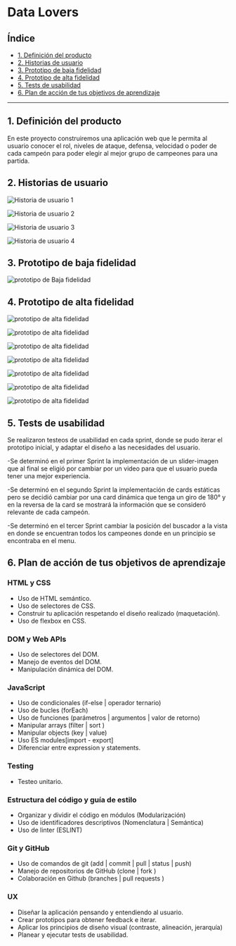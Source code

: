 # Data Lovers

## Índice

- [1. Definición del producto](#1-Definición-del-producto)
- [2. Historias de usuario](#2-Historias-de-usuario)
- [3. Prototipo de baja fidelidad](#3-Prototipo-de-baja-fidelidad)
- [4. Prototipo de alta fidelidad](#4-Prototipo-de-alta-fidelidad)
- [5. Tests de usabilidad](#5-Tests-de-usabilidad)
- [6. Plan de acción de tus objetivos de aprendizaje](#6-Plan-de-acción-de-tus-objetivos-de-aprendizaje)

---

## 1. Definición del producto

En este proyecto construiremos una aplicación web que le permita al usuario conocer el rol, niveles de ataque, defensa, velocidad o poder de cada campeón para poder elegir al mejor grupo de campeones para una partida.

## 2. Historias de usuario

![Historia de usuario 1](imgReadme/HU1.png)

![Historia de usuario 2](imgReadme/HU2.png)

![Historia de usuario 3](imgReadme/HU3.png)

![Historia de usuario 4](imgReadme/HU4.png)

## 3. Prototipo de baja fidelidad

![prototipo de Baja fidelidad](imgReadme/prototipoBaja.png)

## 4. Prototipo de alta fidelidad

![prototipo de alta fidelidad](imgReadme/prototipoAlta1.png)

![prototipo de alta fidelidad](imgReadme/prototipoAlta2.png)

![prototipo de alta fidelidad](imgReadme/prototipoAlta3.png)

![prototipo de alta fidelidad](imgReadme/prototipoAlta32.png)

![prototipo de alta fidelidad](imgReadme/prototipoAlta4.png)

![prototipo de alta fidelidad](imgReadme/prototipoAlta5.png)

![prototipo de alta fidelidad](imgReadme/prototipoAlta6.png)

## 5. Tests de usabilidad

Se realizaron testeos de usabilidad en cada sprint, donde se pudo iterar el prototipo inicial, y adaptar el diseño a las necesidades del usuario.

-Se determinó en el primer Sprint la implementación de un slider-imagen que al final se eligió por cambiar por un video para que el usuario pueda tener una mejor experiencia.

-Se determinó en el segundo Sprint la implementación de cards estáticas pero se decidió cambiar por una card dinámica que tenga un giro de 180° y en la reversa de la card se mostrará la información que se consideró relevante de cada campeón.

-Se determinó en el tercer Sprint cambiar la posición del buscador a la vista en donde se encuentran todos los campeones donde en un principio se encontraba en el menu.

## 6. Plan de acción de tus objetivos de aprendizaje

### HTML y CSS

- Uso de HTML semántico.
- Uso de selectores de CSS.
- Construir tu aplicación respetando el diseño realizado (maquetación).
- Uso de flexbox en CSS.

### DOM y Web APIs

- Uso de selectores del DOM.
- Manejo de eventos del DOM.
- Manipulación dinámica del DOM.

### JavaScript

- Uso de condicionales (if-else | operador ternario)
- Uso de bucles (forEach)
- Uso de funciones (parámetros | argumentos | valor de retorno)
- Manipular arrays (filter | sort )
- Manipular objects (key | value)
- Uso ES modules[import - export]
- Diferenciar entre expression y statements.

### Testing

- Testeo unitario.

### Estructura del código y guía de estilo

- Organizar y dividir el código en módulos (Modularización)
- Uso de identificadores descriptivos (Nomenclatura | Semántica)
- Uso de linter (ESLINT)

### Git y GitHub

- Uso de comandos de git (add | commit | pull | status | push)
- Manejo de repositorios de GitHub (clone | fork )
- Colaboración en Github (branches | pull requests )

### UX

- Diseñar la aplicación pensando y entendiendo al usuario.
- Crear prototipos para obtener feedback e iterar.
- Aplicar los principios de diseño visual (contraste, alineación, jerarquía)
- Planear y ejecutar tests de usabilidad.
